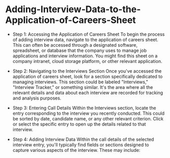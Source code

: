 # Adding-Interview-Data-to-the-Application-of-Careers-Sheet

* Step 1: Accessing the Application of Careers Sheet
To begin the process of adding interview data, navigate to the application of careers sheet. This can often be accessed through a designated software, spreadsheet, or database that the company uses to manage job applications and interview information. You might find this sheet on a company intranet, cloud storage platform, or other relevant application.

* Step 2: Navigating to the Interviews Section
Once you've accessed the application of careers sheet, look for a section specifically dedicated to managing interviews. This section could be labeled "Interviews," "Interview Tracker," or something similar. It's the area where all the relevant details and data about each interview are recorded for tracking and analysis purposes.

* Step 3: Entering Call Details
Within the Interviews section, locate the entry corresponding to the interview you recently conducted. This could be sorted by date, candidate name, or any other relevant criterion. Click or select the specific entry to open up the details related to that interview.

* Step 4: Adding Interview Data
Within the call details of the selected interview entry, you'll typically find fields or sections designed to capture various aspects of the interview. These may include:
